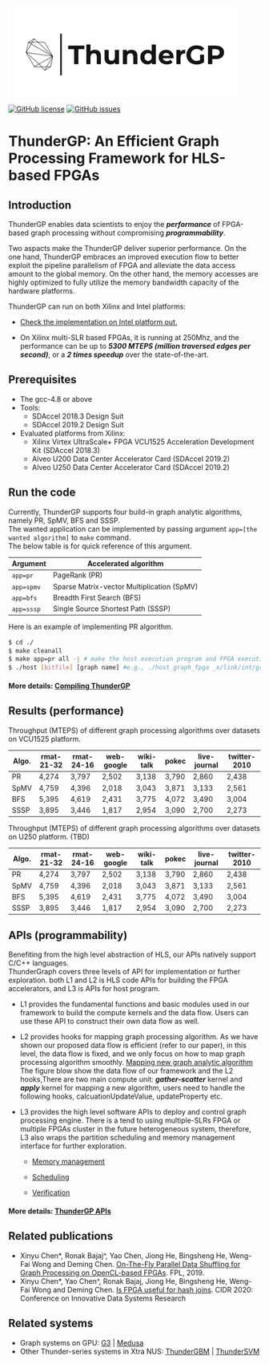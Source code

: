 ![logo](docs/images/ThunderGP.png)

[![GitHub license](https://img.shields.io/badge/license-apache2-yellowgreen)](./LICENSE)
[![GitHub issues](https://img.shields.io/github/issues/Xtra-Computing/On-the-fly-data-shuffling-for-OpenCL-based-FPGAs.svg)](https://github.com/Xtra-Computing/On-the-fly-data-shuffling-for-OpenCL-based-FPGAs/issues)

# ThunderGP: An Efficient Graph Processing Framework for HLS-based FPGAs

## Introduction

ThunderGP enables data scientists to enjoy the ***performance*** of FPGA-based graph processing without compromising ***programmability***.

Two aspacts make the ThunderGP deliver superior performance.
On the one hand, ThunderGP embraces an improved execution flow to better exploit the pipeline parallelism of FPGA and alleviate the data access amount to the global memory. On the other hand, the memory accesses are highly optimized to fully utilize the memory bandwidth capacity of the hardware platforms. 

ThunderGP can run on both Xilinx and Intel platforms:

* [Check the implementation on Intel platform out.](https://github.com/Xtra-Computing/On-the-fly-data-shuffling-for-OpenCL-based-FPGAs/)

* On Xilinx multi-SLR based FPGAs, it is running at 250Mhz, and the performance can be up to ***5300 MTEPS (million traversed edges per second)***, or a ***2 times speedup*** over the state-of-the-art.


## Prerequisites
* The gcc-4.8 or above
* Tools:
    * SDAccel 2018.3 Design Suit
    * SDAccel 2019.2 Design Suit
* Evaluated platforms from Xilinx:
    * Xilinx Virtex UltraScale+ FPGA VCU1525 Acceleration Development Kit (SDAccel 2018.3)
    * Alveo U200 Data Center Accelerator Card (SDAccel 2019.2)
    * Alveo U250 Data Center Accelerator Card (SDAccel 2019.2)
    
## Run the code
Currently, ThunderGP supports four build-in graph analytic algorithms, namely PR, SpMV, BFS and SSSP.  
The wanted application can be implemented by passing argument ```app=[the wanted algorithm]``` to ``` make ``` command.   
The below table is for quick reference of this argument.

| Argument    | Accelerated algorithm  |
|--------------|--------------|
| ```app=pr``` | PageRank (PR)|
| ```app=spmv``` | Sparse Matrix-vector Multiplication (SpMV) |
| ```app=bfs``` | Breadth First Search (BFS)|
| ```app=sssp``` | Single Source Shortest Path (SSSP)|

Here is an example of implementing PR algorithm. 
```sh
$ cd ./
$ make cleanall
$ make app=pr all -j # make the host execution program and FPGA execution program for pagerank application. It takes time.
$ ./host [bitfile] [graph name] #e.g., ./host_graph_fpga _x/link/int/graph_fpga.hw.xilinx_vcu1525_xdma_201830_1.xclbin wiki-talk
```
#### More details: [Compiling ThunderGP ](docs/compile_arch.md)

## Results (performance)

Throughput (MTEPS) of different graph processing algorithms over datasets on VCU1525 platform.

| Algo. 	| rmat-21-32 | rmat-24-16  | web-google | wiki-talk| pokec | live-journal| twitter-2010|
|-------	|-------	|-------	|-------	|-------	|-------	|-------	|-------	|
| PR    	| 4,274 	| 3,797 	| 2,502 	| 3,138 	| 3,790 	| 2,860 	| 2,438 	|
| SpMV  	| 4,759  | 4,396  | 2,018  | 3,043  | 3,871  | 3,133  | 2,561  |
| BFS   	| 5,395  | 4,619  | 2,431  | 3,775  | 4,072  | 3,490  | 3,004  |
| SSSP  	| 3,895  | 3,446  | 1,817  | 2,954  | 3,090  | 2,700  | 2,273  |


Throughput (MTEPS) of different graph processing algorithms over datasets on U250 platform. (TBD)

| Algo. 	| rmat-21-32 | rmat-24-16  | web-google | wiki-talk| pokec | live-journal| twitter-2010|
|-------	|-------	|-------	|-------	|-------	|-------	|-------	|-------	|
| PR    	| 4,274 	| 3,797 	| 2,502 	| 3,138 	| 3,790 	| 2,860 	| 2,438 	|
| SpMV  	| 4,759  | 4,396  | 2,018  | 3,043  | 3,871  | 3,133  | 2,561  |
| BFS   	| 5,395  | 4,619  | 2,431  | 3,775  | 4,072  | 3,490  | 3,004  |
| SSSP  	| 3,895  | 3,446  | 1,817  | 2,954  | 3,090  | 2,700  | 2,273  |

## APIs (programmability) 
Benefiting from the high level abstraction of HLS, our APIs natively support C/C++ languages.  
ThunderGraph covers three levels of API for implementation or further exploration. 
both L1 and L2 is HLS code APIs for building the FPGA accelerators, and L3 is APIs for host program.

* L1 provides the fundamental functions and basic modules used in our framework to build the compute kernels and the data flow. Users can use these API to construct their own data flow as well.

* L2 provides hooks for mapping graph processing algorithm. As we have shown our proposed data flow is efficient (refer to our paper), in this level, the data flow is fixed, and we only focus on how to map graph processing algorithm smoothly.
[Mapping new graph analytic algorithm](docs/algorithm_mapping.md)  
The figure blow show the data flow of our framework and the L2 hooks,There are two main compute unit: ***gather-scatter*** kernel and ***apply*** kernel for mapping a new algorithm, users need to handle the following hooks, calcuationUpdateValue, updateProperty etc.

* L3 provides the high level software APIs to deploy and control graph processing engine. There is a tend to using multiple-SLRs FPGA or multiple FPGAs cluster in the future heterogeneous system, therefore, L3 also wraps the partition scheduling and memory management interface for further exploration. 

   * [Memory management](docs/memory.md) 

   * [Scheduling](docs/scheduling.md) 

   * [Verification](docs/verification.md)

#### More details: [ThunderGP APIs ](docs/api_details.md)

## Related publications
* Xinyu Chen*, Ronak Bajaj^, Yao Chen, Jiong He, Bingsheng He, Weng-Fai Wong and Deming Chen. [On-The-Fly Parallel Data Shuffling for Graph Processing on OpenCL-based FPGAs](https://www.comp.nus.edu.sg/~hebs/pub/fpl19-graph.pdf). FPL, 2019.
* Xinyu Chen*, Yao Chen^, Ronak Bajaj, Jiong He, Bingsheng He, Weng-Fai Wong and Deming Chen. [Is FPGA useful for hash joins](https://www.comp.nus.edu.sg/~hebs/pub/cidr20-join.pdf). CIDR 2020: Conference on Innovative Data Systems Research


## Related systems
* Graph systems on GPU: [G3](https://github.com/Xtra-Computing/G3) | [Medusa](https://github.com/Xtra-Computing/Medusa)
* Other Thunder-series systems in Xtra NUS: [ThunderGBM](https://github.com/Xtra-Computing/thundergbm) | [ThunderSVM](https://github.com/Xtra-Computing/thundersvm)
